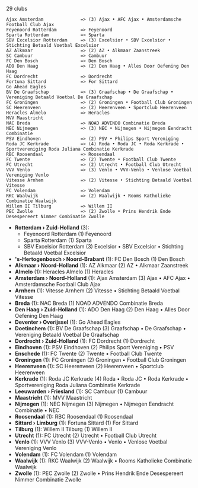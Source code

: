 29 clubs

```
Ajax Amsterdam              => (3) Ajax • AFC Ajax • Amsterdamsche Football Club Ajax
Feyenoord Rotterdam         => Feyenoord
Sparta Rotterdam            => Sparta
SBV Excelsior Rotterdam     => (3) Excelsior • SBV Excelsior • Stichting Betaald Voetbal Excelsior
AZ Alkmaar                  => (2) AZ • Alkmaar Zaanstreek
SC Cambuur                  => Cambuur
FC Den Bosch                => Den Bosch
ADO Den Haag                => (2) Den Haag • Alles Door Oefening Den Haag
FC Dordrecht                => Dordrecht
Fortuna Sittard             => For Sittard
Go Ahead Eagles             
BV De Graafschap            => (3) Graafschap • De Graafschap • Vereniging Betaald Voetbal De Graafschap
FC Groningen                => (2) Groningen • Football Club Groningen
SC Heerenveen               => (2) Heerenveen • Sportclub Heerenveen
Heracles Almelo             => Heracles
MVV Maastricht              
NAC Breda                   => NOAD ADVENDO Combinatie Breda
NEC Nijmegen                => (3) NEC • Nijmegen • Nijmegen Eendracht Combinatie
PSV Eindhoven               => (2) PSV • Philips Sport Vereniging
Roda JC Kerkrade            => (4) Roda • Roda JC • Roda Kerkrade • Sportvereniging Roda Juliana Combinatie Kerkrade
RBC Roosendaal              => Roosendaal
FC Twente                   => (2) Twente • Football Club Twente
FC Utrecht                  => (2) Utrecht • Football Club Utrecht
VVV Venlo                   => (3) Venlo • VVV-Venlo • Venlose Voetbal Vereniging Venlo
Vitesse Arnhem              => (2) Vitesse • Stichting Betaald Voetbal Vitesse
FC Volendam                 => Volendam
RKC Waalwijk                => (2) Waalwijk • Rooms Katholieke Combinatie Waalwijk
Willem II Tilburg           => Willem II
PEC Zwolle                  => (2) Zwolle • Prins Hendrik Ende Desespereert Nimmer Combinatie Zwolle
```



- **Rotterdam › Zuid-Holland** (3): 
  - Feyenoord Rotterdam  (1) Feyenoord
  - Sparta Rotterdam  (1) Sparta
  - SBV Excelsior Rotterdam  (3) Excelsior • SBV Excelsior • Stichting Betaald Voetbal Excelsior
- **'s-Hertogenbosch › Noord-Brabant** (1): FC Den Bosch  (1) Den Bosch
- **Alkmaar › Noord-Holland** (1): AZ Alkmaar  (2) AZ • Alkmaar Zaanstreek
- **Almelo** (1): Heracles Almelo  (1) Heracles
- **Amsterdam › Noord-Holland** (1): Ajax Amsterdam  (3) Ajax • AFC Ajax • Amsterdamsche Football Club Ajax
- **Arnhem** (1): Vitesse Arnhem  (2) Vitesse • Stichting Betaald Voetbal Vitesse
- **Breda** (1): NAC Breda  (1) NOAD ADVENDO Combinatie Breda
- **Den Haag › Zuid-Holland** (1): ADO Den Haag  (2) Den Haag • Alles Door Oefening Den Haag
- **Deventer › Overijssel** (1): Go Ahead Eagles 
- **Doetinchem** (1): BV De Graafschap  (3) Graafschap • De Graafschap • Vereniging Betaald Voetbal De Graafschap
- **Dordrecht › Zuid-Holland** (1): FC Dordrecht  (1) Dordrecht
- **Eindhoven** (1): PSV Eindhoven  (2) Philips Sport Vereniging • PSV
- **Enschede** (1): FC Twente  (2) Twente • Football Club Twente
- **Groningen** (1): FC Groningen  (2) Groningen • Football Club Groningen
- **Heerenveen** (1): SC Heerenveen  (2) Heerenveen • Sportclub Heerenveen
- **Kerkrade** (1): Roda JC Kerkrade  (4) Roda • Roda JC • Roda Kerkrade • Sportvereniging Roda Juliana Combinatie Kerkrade
- **Leeuwarden › Friesland** (1): SC Cambuur  (1) Cambuur
- **Maastricht** (1): MVV Maastricht 
- **Nijmegen** (1): NEC Nijmegen  (3) Nijmegen • Nijmegen Eendracht Combinatie • NEC
- **Roosendaal** (1): RBC Roosendaal  (1) Roosendaal
- **Sittard › Limburg** (1): Fortuna Sittard  (1) For Sittard
- **Tilburg** (1): Willem II Tilburg  (1) Willem II
- **Utrecht** (1): FC Utrecht  (2) Utrecht • Football Club Utrecht
- **Venlo** (1): VVV Venlo  (3) VVV-Venlo • Venlo • Venlose Voetbal Vereniging Venlo
- **Volendam** (1): FC Volendam  (1) Volendam
- **Waalwijk** (1): RKC Waalwijk  (2) Waalwijk • Rooms Katholieke Combinatie Waalwijk
- **Zwolle** (1): PEC Zwolle  (2) Zwolle • Prins Hendrik Ende Desespereert Nimmer Combinatie Zwolle


